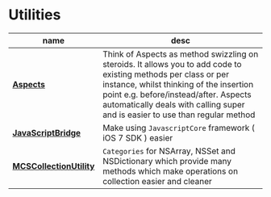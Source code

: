 # Utilities

   name      |     desc      |
------------ | ------------- |
**[Aspects](https://github.com/steipete/Aspects)** | Think of Aspects as method swizzling on steroids. It allows you to add code to existing methods per class or per instance, whilst thinking of the insertion point e.g. before/instead/after. Aspects automatically deals with calling super and is easier to use than regular method
**[JavaScriptBridge](https://github.com/kishikawakatsumi/JavaScriptBridge)** | Make using `JavascriptCore` framework ( iOS 7 SDK ) easier
**[MCSCollectionUtility](https://github.com/macoscope/MCSCollectionUtility)** | `Categories` for NSArray, NSSet and NSDictionary which provide many methods which make operations on collection easier and cleaner

